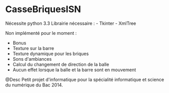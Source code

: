 CasseBriquesISN
===============
Nécessite python 3.3
Librairie nécessaire : - Tkinter
                       - XmlTree
                       
Non implémenté pour le moment : 
- Bonus
- Texture sur la barre
- Texture dynamique pour les briques
- Sons d'ambiances
- Calcul du changement de direction de la balle
- Aucun effet lorsque la balle et la barre sont en mouvement 


@Desc
Petit projet d'informatique pour la spécialité informatique et science du numérique du Bac 2014.
